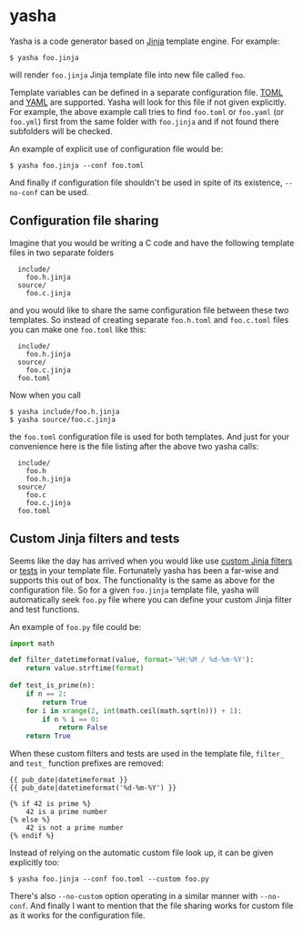 # yasha

Yasha is a code generator based on [Jinja](http://jinja.pocoo.org/) template engine. For example:

```
$ yasha foo.jinja
```

will render `foo.jinja` Jinja template file into new file called `foo`.

Template variables can be defined in a separate configuration file. [TOML](https://github.com/toml-lang/toml) and [YAML](http://yaml.org/) are supported. Yasha will look for this file if not given explicitly. For example, the above example call tries to find `foo.toml` or `foo.yaml` (or `foo.yml`) first from the same folder with `foo.jinja` and if not found there subfolders will be checked.

An example of explicit use of configuration file would be:

```
$ yasha foo.jinja --conf foo.toml
```

And finally if configuration file shouldn't be used in spite of its existence, ``--no-conf`` can be used.

## Configuration file sharing

Imagine that you would be writing a C code and have the following template files in two separate folders

```
  include/
    foo.h.jinja
  source/
    foo.c.jinja
```

and you would like to share the same configuration file between these two templates. So instead of creating separate `foo.h.toml` and `foo.c.toml` files you can make one `foo.toml` like this:

```
  include/
    foo.h.jinja
  source/
    foo.c.jinja
  foo.toml
```

Now when you call

```
$ yasha include/foo.h.jinja
$ yasha source/foo.c.jinja
```

the `foo.toml` configuration file is used for both templates. And just for your convenience here is the file listing after the above two yasha calls:

```
  include/
    foo.h
    foo.h.jinja
  source/
    foo.c
    foo.c.jinja
  foo.toml
```

## Custom Jinja filters and tests

Seems like the day has arrived when you would like use [custom Jinja filters](http://jinja.pocoo.org/docs/dev/api/#custom-filters) or [tests](http://jinja.pocoo.org/docs/dev/api/#custom-tests) in your template file. Fortunately yasha has been a far-wise and supports this out of box. The functionality is the same as above for the configuration file. So for a given `foo.jinja` template file, yasha will automatically seek `foo.py` file where you can define your custom Jinja filter and test functions.

An example of `foo.py` file could be:

```python
import math

def filter_datetimeformat(value, format='%H:%M / %d-%m-%Y'):
    return value.strftime(format)
    
def test_is_prime(n):
    if n == 2:
        return True
    for i in xrange(2, int(math.ceil(math.sqrt(n))) + 1):
        if n % i == 0:
            return False
    return True
```

When these custom filters and tests are used in the template file, `filter_` and `test_` function prefixes are removed:

```jinja
{{ pub_date|datetimeformat }}
{{ pub_date|datetimeformat('%d-%m-%Y') }}

{% if 42 is prime %}
    42 is a prime number
{% else %}
    42 is not a prime number
{% endif %}
```

Instead of relying on the automatic custom file look up, it can be given explicitly too:

```
$ yasha foo.jinja --conf foo.toml --custom foo.py
```

There's also `--no-custom` option operating in a similar manner with `--no-conf`. And finally I want to mention that the file sharing works for custom file as it works for the configuration file.
